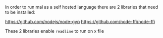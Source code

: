 In order to run mal as a self hosted language there are 2 libraries that need to be installed:

https://github.com/nodejs/node-gyp
https://github.com/node-ffi/node-ffi

These 2 libraries enable `readline` to run on x file
